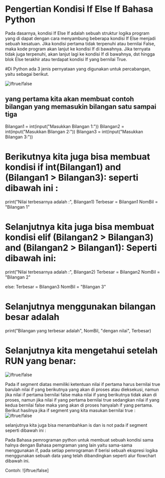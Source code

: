 # Pengertian Kondisi If Else If Bahasa Python
  Pada dasarnya, kondisi If Else If adalah sebuah struktur logika program yang di dapat dengan cara menyambung beberapa kondisi If Else menjadi sebuah kesatuan.
  Jika kondisi pertama tidak terpenuhi atau bernilai False, maka kode program akan lanjut ke kondisi If di bawahnya. Jika ternyata tidak juga terpenuhi, akan lanjut lagi ke kondisi If di bawahnya, dst hingga blok Else terakhir atau terdapat kondisi If yang bernilai True.
  
#Di Python ada 3 jenis pernyataan yang digunakan untuk percabangan, yaitu sebagai berikut.

![iftrue/false](https://github.com/alviandwipramono/labspy02/blob/master/python%203%20jenis.png)

## yang pertama kita akan membuat contoh bilangan yang memasukin bilangan satu sampai tiga

  Bilangan1 = int(input("Masukkan Bilangan 1:"))
  Bilangan2 = int(input("Masukkan Bilangan 2:"))
  Bilangan3 = int(input("Masukkan Bilangan 3:"))

# Berikutnya kita juga bisa membuat kondisi if int(Bilangan1) and (Bilangan1 > Bilangan3): seperti dibawah ini :
 print("Nilai terbesarnya adalah :", Bilangan1)
    Terbesar = Bilangan1
    NomBil = "Bilangan 1"


# Selanjutnya kita juga bisa membuat kondisi elif (Bilangan2 > Bilangan3) and (Bilangan2 > Bilangan1): Seperti dibawah ini:
   print("Nilai terbesarnya adalah :", Bilangan2)
    Terbesar = Bilangan2
    NomBil = "Bilangan 2"

  else:
    Terbesar = Bilangan3
    NomBil = "Bilangan 3"
    
# Selanjutnya menggunakan bilangan besar adalah
  print("Bilangan yang terbesar adalah", NomBil, "dengan nilai", Terbesar)
 
# Selanjutnya kita mengetahui setelah RUN yang benar:
![iftrue/false](https://user-images.githubusercontent.com/56243690/67921873-b2f01980-fbdb-11e9-82f4-7b145716d272.png)





 Pada if segment diatas memiliki ketentuan nilai if pertama harus bernilai true barulah nilai if yang berikutnya yang akan di proses atau dieksekusi, namun jika nilai if pertama bernilai false maka nilai if yang berikutnya tidak akan di proses, namun jika nilai if yang pertama bernilai true sedangkan nilai if yang kedua bernilai false maka yang akan di proses hanyalah if yang pertama. Berikut hasilnya jika if segment yang kita masukan bernilai true :
![iftrue/false](https://github.com/alviandwipramono/labspy02/blob/master/step.png)

selanjutnya kita juga bisa menambahkan is dan is not pada if segment seperti dibawah ini :

Pada Bahasa pemrograman python untuk membuat sebuah kondisi sama halnya dengan Bahasa pemgraman yang lain yaitu sama-sama menggunakan if, pada setiap pemrograman if berisi sebuah ekspresi logika menggunakan sebuah data yang telah dibandingkan seperti alur flowchart dibawah ini.

  Contoh:
![iftrue/false]
